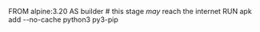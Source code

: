 FROM alpine:3.20 AS builder        # this stage *may* reach the internet
RUN apk add --no-cache python3 py3-pip
